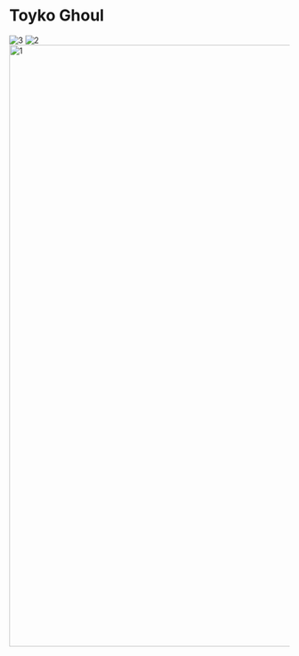 # Toyko Ghoul
![3](https://github.com/user-attachments/assets/3ba1ee4d-fcd1-4626-bb66-b691c769d0a2)
![2](https://github.com/user-attachments/assets/69d9f63f-9ec8-4102-b44a-e864134879e4)
<img width="1920" height="1080" alt="1" src="https://github.com/user-attachments/assets/44128299-68d2-4865-a8ab-ec68cc5f357f" />
